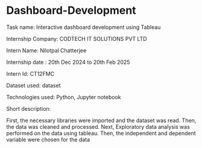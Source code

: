 # Dashboard-Development

Task name: Interactive dashboard development using Tableau

Internship Company: CODTECH IT SOLUTIONS PVT LTD

Intern Name: Nilotpal Chatterjee

Internship date : 20th Dec 2024 to 20th Feb 2025

Intern Id: CT12FMC

Dataset used:  dataset

Technologies used: Python, Jupyter notebook

Short description:

First, the necessary libraries were imported and the dataset was read.
Then, the data was cleaned and processed.
Next, Exploratory data analysis was performed on the data using tableau.
Then, the independent and dependent variable were chosen for the data
